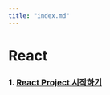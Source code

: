 ```yaml
---
title: "index.md"
---
```


# React

### 1. [React Project 시작하기](https://byahram.github.io/blog/react/2022-09-17-how-to-start-react-project.html)
